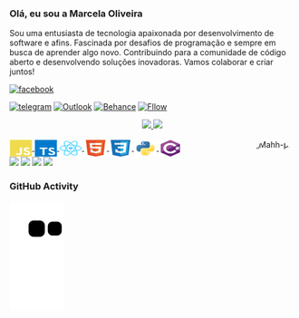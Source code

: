 ### Olá, eu sou a Marcela Oliveira 

Sou uma entusiasta de tecnologia apaixonada por desenvolvimento de software e afins. 
Fascinada por desafios de programação e sempre em busca de aprender algo novo. Contribuindo para a comunidade de código aberto e desenvolvendo soluções inovadoras. 
Vamos colaborar e criar juntos!

  [![facebook](https://img.shields.io/badge/Facebook-1877F2?style=for-the-badge&logo=facebook&logoColor=white)](https://www.facebook.com/profile.php?id=100077130312022)

 [![telegram](https://img.shields.io/badge/Telegram-2CA5E0?style=for-the-badge&logo=telegram&logoColor=white/)](https://web.telegram.org/k/)
  [![Outlook](https://img.shields.io/badge/Microsoft_Outlook-0078D4?style=for-the-badge&logo=microsoft-outlook&logoColor=white/)](https://outlook.office.com/mail/)
   [![Behance](https://img.shields.io/badge/-Behance-blue?style=for-the-badge&logo=behance&logoColor=white/)](https://www.behance.net/)
   [![Fllow](https://img.shields.io/github/followers/{MahhOliveira}.svg?style=social&label=Follow&maxAge=2592000/)](https://github.com/MahhOliveira/)
   
   
   
  
<div align="center">
  <a href="https://github.com/Mahholiveira">
  <img height="180em" src="https://github-readme-stats.vercel.app/api?username=Mahholiveira&show_icons=true&theme=dark&include_all_commits=true&count_private=true"/>
  <img height="180em" src="https://github-readme-stats.vercel.app/api/top-langs/?username=Mahholiveira&layout=compact&langs_count=7&theme=dark"/>
</div>

  <div style="display: inline_block"><br>
  <img align="center" alt="Mahh-Js" height="30" width="40" src="https://raw.githubusercontent.com/devicons/devicon/master/icons/javascript/javascript-plain.svg">
  <img align="center" alt="Mahh-Ts" height="30" width="40" src="https://raw.githubusercontent.com/devicons/devicon/master/icons/typescript/typescript-plain.svg">
  <img align="center" alt="Mahh-React" height="30" width="40" src="https://raw.githubusercontent.com/devicons/devicon/master/icons/react/react-original.svg">
  <img align="center" alt="Mahh-HTML" height="30" width="40" src="https://raw.githubusercontent.com/devicons/devicon/master/icons/html5/html5-original.svg">
  <img align="center" alt="Mahh-CSS" height="30" width="40" src="https://raw.githubusercontent.com/devicons/devicon/master/icons/css3/css3-original.svg">
  <img align="center" alt="Mahh-Python" height="30" width="40" src="https://raw.githubusercontent.com/devicons/devicon/master/icons/python/python-original.svg">
  <img align="center" alt="Mahh-Csharp" height="30" width="40" src="https://raw.githubusercontent.com/devicons/devicon/master/icons/csharp/csharp-original.svg">
  <img align="right" alt="Mahh-pic" height="150" style="border-radius:50px;" 
</div>



<div> 
  	<a href="https://www.twitch.tv/marcela_olv" target="_blank"><img src="https://img.shields.io/badge/Twitch-9146FF?style=for-the-badge&logo=twitch&logoColor=white" target="_blank"></a>
 <a href="https://discord.marce0306" target="_blank"><img src="https://img.shields.io/badge/Discord-7289DA?style=for-the-badge&logo=discord&logoColor=white" target="_blank"></a> 
  <a href = "oliveirasilvamarcela11@gmail.com"><img src="https://img.shields.io/badge/-Gmail-%23333?style=for-the-badge&logo=gmail&logoColor=white" target="_blank"></a>
  <a href="https://www.linkedin.com/in/marcela-oliveira-707916252" target="_blank"><img src="https://img.shields.io/badge/-LinkedIn-%230077B5?style=for-the-badge&logo=linkedin&logoColor=white" target="_blank"></a> 
 
 <div> 
  
### GitHub Activity

![Snake animation](https://github.com/MahhOliveira/MahhOliveira/blob/output/github-contribution-grid-snake.svg)

